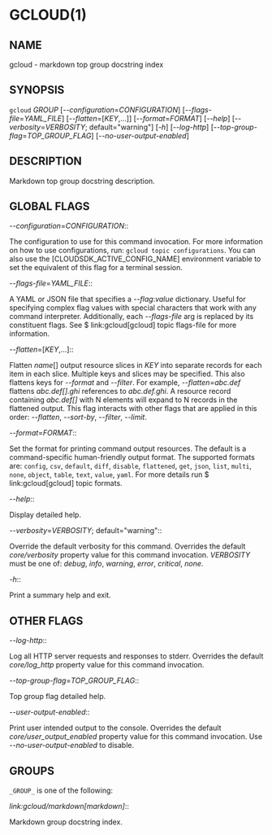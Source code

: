 # GCLOUD(1)


## NAME

gcloud - markdown top group docstring index


## SYNOPSIS

`gcloud` _GROUP_ [*--configuration*=_CONFIGURATION_] [*--flags-file*=_YAML_FILE_] [*--flatten*=[_KEY_,...]] [*--format*=_FORMAT_] [*--help*] [*--verbosity*=_VERBOSITY_; default="warning"] [*-h*] [*--log-http*] [*--top-group-flag*=_TOP_GROUP_FLAG_] [*--no-user-output-enabled*]


## DESCRIPTION

Markdown top group docstring description.


## GLOBAL FLAGS

*--configuration*=_CONFIGURATION_::

The configuration to use for this command invocation. For more
information on how to use configurations, run:
`gcloud topic configurations`.  You can also use the [CLOUDSDK_ACTIVE_CONFIG_NAME] environment
variable to set the equivalent of this flag for a terminal
session.

*--flags-file*=_YAML_FILE_::

A YAML or JSON file that specifies a *--flag*:*value* dictionary.
Useful for specifying complex flag values with special characters
that work with any command interpreter. Additionally, each
*--flags-file* arg is replaced by its constituent flags. See
$ link:gcloud[gcloud] topic flags-file for more information.

*--flatten*=[_KEY_,...]::

Flatten _name_[] output resource slices in _KEY_ into separate records
for each item in each slice. Multiple keys and slices may be specified.
This also flattens keys for *--format* and *--filter*. For example,
*--flatten=abc.def* flattens *abc.def[].ghi* references to
*abc.def.ghi*. A resource record containing *abc.def[]* with N elements
will expand to N records in the flattened output. This flag interacts
with other flags that are applied in this order: *--flatten*,
*--sort-by*, *--filter*, *--limit*.

*--format*=_FORMAT_::

Set the format for printing command output resources. The default is a
command-specific human-friendly output format. The supported formats
are: `config`, `csv`, `default`, `diff`, `disable`, `flattened`, `get`, `json`, `list`, `multi`, `none`, `object`, `table`, `text`, `value`, `yaml`. For more details run $ link:gcloud[gcloud] topic formats.

*--help*::

Display detailed help.

*--verbosity*=_VERBOSITY_; default="warning"::

Override the default verbosity for this command. Overrides the default *core/verbosity* property value for this command invocation. _VERBOSITY_ must be one of: *debug*, *info*, *warning*, *error*, *critical*, *none*.

*-h*::

Print a summary help and exit.


## OTHER FLAGS

*--log-http*::

Log all HTTP server requests and responses to stderr. Overrides the default *core/log_http* property value for this command invocation.

*--top-group-flag*=_TOP_GROUP_FLAG_::

Top group flag detailed help.

*--user-output-enabled*::

Print user intended output to the console. Overrides the default *core/user_output_enabled* property value for this command invocation. Use *--no-user-output-enabled* to disable.


## GROUPS

`_GROUP_` is one of the following:

*link:gcloud/markdown[markdown]*::

Markdown group docstring index.
